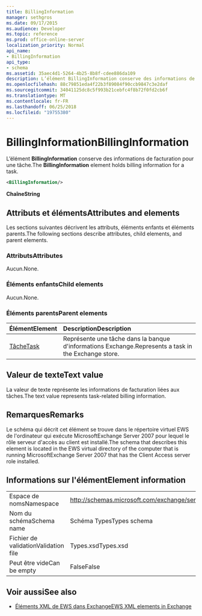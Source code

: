 ```yaml
---
title: BillingInformation
manager: sethgros
ms.date: 09/17/2015
ms.audience: Developer
ms.topic: reference
ms.prod: office-online-server
localization_priority: Normal
api_name:
- BillingInformation
api_type:
- schema
ms.assetid: 35aec4d1-5264-4b25-8b8f-cdee886da109
description: L’élément BillingInformation conserve des informations de facturation pour une tâche.
ms.openlocfilehash: 88c79851eda4f22b3f89084f90ccb9847c3e2daf
ms.sourcegitcommit: 34041125dc8c5f993b21cebfc4f8b72f0fd2cb6f
ms.translationtype: MT
ms.contentlocale: fr-FR
ms.lasthandoff: 06/25/2018
ms.locfileid: "19755380"
---
```

# <a name="billinginformation"></a><span data-ttu-id="6453f-103">BillingInformation</span><span class="sxs-lookup"><span data-stu-id="6453f-103">BillingInformation</span></span>

<span data-ttu-id="6453f-104">L’élément **BillingInformation** conserve des informations de facturation pour une tâche.</span><span class="sxs-lookup"><span data-stu-id="6453f-104">The **BillingInformation** element holds billing information for a task.</span></span> 
  
```xml
<BillingInformation/>
```

 <span data-ttu-id="6453f-105">**Chaîne**</span><span class="sxs-lookup"><span data-stu-id="6453f-105">**String**</span></span>
## <a name="attributes-and-elements"></a><span data-ttu-id="6453f-106">Attributs et éléments</span><span class="sxs-lookup"><span data-stu-id="6453f-106">Attributes and elements</span></span>

<span data-ttu-id="6453f-107">Les sections suivantes décrivent les attributs, éléments enfants et éléments parents.</span><span class="sxs-lookup"><span data-stu-id="6453f-107">The following sections describe attributes, child elements, and parent elements.</span></span>
  
### <a name="attributes"></a><span data-ttu-id="6453f-108">Attributs</span><span class="sxs-lookup"><span data-stu-id="6453f-108">Attributes</span></span>

<span data-ttu-id="6453f-109">Aucun.</span><span class="sxs-lookup"><span data-stu-id="6453f-109">None.</span></span>
  
### <a name="child-elements"></a><span data-ttu-id="6453f-110">Éléments enfants</span><span class="sxs-lookup"><span data-stu-id="6453f-110">Child elements</span></span>

<span data-ttu-id="6453f-111">Aucun.</span><span class="sxs-lookup"><span data-stu-id="6453f-111">None.</span></span>
  
### <a name="parent-elements"></a><span data-ttu-id="6453f-112">Éléments parents</span><span class="sxs-lookup"><span data-stu-id="6453f-112">Parent elements</span></span>

|<span data-ttu-id="6453f-113">**Élément**</span><span class="sxs-lookup"><span data-stu-id="6453f-113">**Element**</span></span>|<span data-ttu-id="6453f-114">**Description**</span><span class="sxs-lookup"><span data-stu-id="6453f-114">**Description**</span></span>|
|:-----|:-----|
|[<span data-ttu-id="6453f-115">Tâche</span><span class="sxs-lookup"><span data-stu-id="6453f-115">Task</span></span>](task.md) <br/> |<span data-ttu-id="6453f-116">Représente une tâche dans la banque d'informations Exchange.</span><span class="sxs-lookup"><span data-stu-id="6453f-116">Represents a task in the Exchange store.</span></span>  <br/> |
   
## <a name="text-value"></a><span data-ttu-id="6453f-117">Valeur de texte</span><span class="sxs-lookup"><span data-stu-id="6453f-117">Text value</span></span>

<span data-ttu-id="6453f-118">La valeur de texte représente les informations de facturation liées aux tâches.</span><span class="sxs-lookup"><span data-stu-id="6453f-118">The text value represents task-related billing information.</span></span>
  
## <a name="remarks"></a><span data-ttu-id="6453f-119">Remarques</span><span class="sxs-lookup"><span data-stu-id="6453f-119">Remarks</span></span>

<span data-ttu-id="6453f-120">Le schéma qui décrit cet élément se trouve dans le répertoire virtuel EWS de l'ordinateur qui exécute MicrosoftExchange Server 2007 pour lequel le rôle serveur d'accès au client est installé.</span><span class="sxs-lookup"><span data-stu-id="6453f-120">The schema that describes this element is located in the EWS virtual directory of the computer that is running MicrosoftExchange Server 2007 that has the Client Access server role installed.</span></span>
  
## <a name="element-information"></a><span data-ttu-id="6453f-121">Informations sur l'élément</span><span class="sxs-lookup"><span data-stu-id="6453f-121">Element information</span></span>

|||
|:-----|:-----|
|<span data-ttu-id="6453f-122">Espace de noms</span><span class="sxs-lookup"><span data-stu-id="6453f-122">Namespace</span></span>  <br/> |http://schemas.microsoft.com/exchange/services/2006/types  <br/> |
|<span data-ttu-id="6453f-123">Nom du schéma</span><span class="sxs-lookup"><span data-stu-id="6453f-123">Schema name</span></span>  <br/> |<span data-ttu-id="6453f-124">Schéma Types</span><span class="sxs-lookup"><span data-stu-id="6453f-124">Types schema</span></span>  <br/> |
|<span data-ttu-id="6453f-125">Fichier de validation</span><span class="sxs-lookup"><span data-stu-id="6453f-125">Validation file</span></span>  <br/> |<span data-ttu-id="6453f-126">Types.xsd</span><span class="sxs-lookup"><span data-stu-id="6453f-126">Types.xsd</span></span>  <br/> |
|<span data-ttu-id="6453f-127">Peut être vide</span><span class="sxs-lookup"><span data-stu-id="6453f-127">Can be empty</span></span>  <br/> |<span data-ttu-id="6453f-128">False</span><span class="sxs-lookup"><span data-stu-id="6453f-128">False</span></span>  <br/> |
   
## <a name="see-also"></a><span data-ttu-id="6453f-129">Voir aussi</span><span class="sxs-lookup"><span data-stu-id="6453f-129">See also</span></span>



- [<span data-ttu-id="6453f-130">Éléments XML de EWS dans Exchange</span><span class="sxs-lookup"><span data-stu-id="6453f-130">EWS XML elements in Exchange</span></span>](ews-xml-elements-in-exchange.md)

